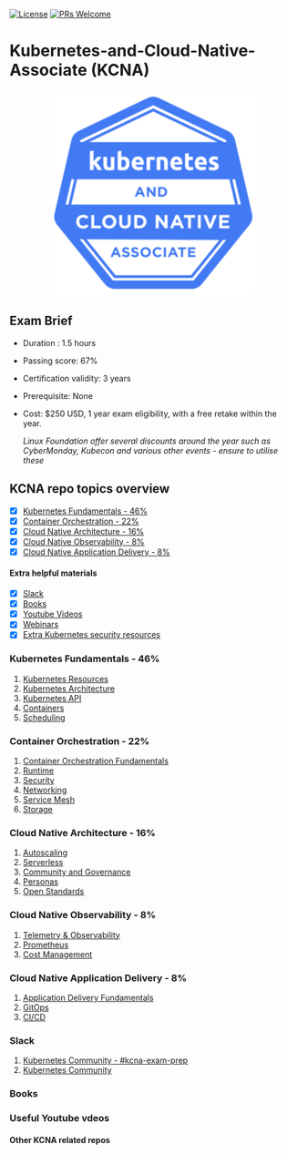 [![License](https://img.shields.io/badge/License-Apache_2.0-blue.svg)](https://opensource.org/licenses/Apache-2.0)
[![PRs Welcome](https://img.shields.io/badge/PRs-welcome-brightgreen.svg?style=flat-square)](http://makeapullrequest.com)

# Kubernetes-and-Cloud-Native-Associate (KCNA)

<p align="center">
  <img width="360" src="KCNA-logo.jpeg">
</p>

## Exam Brief

- Duration : 1.5 hours
<!-- Number of questions : ??? Multiple choice questions -->
- Passing score: 67%
- Certification validity: 3 years
- Prerequisite: None
- Cost: $250 USD, 1 year exam eligibility, with a free retake within the year.

  *Linux Foundation offer several discounts around the year such as CyberMonday, Kubecon and various other events - ensure to utilise these*

## KCNA repo topics overview

- [X] [Kubernetes Fundamentals - 46%](#kubernetes-fundamentals---46)
- [X] [Container Orchestration - 22%](#containerr-orchestration---22)
- [X] [Cloud Native Architecture - 16%](#cloud-native-architecture---16)
- [X] [Cloud Native Observability - 8%](#cloud-native-observability---8)
- [X] [Cloud Native Application Delivery - 8%](#cloud-native-application-delivery---8)

#### Extra helpful materials

- [x] [Slack](#slack)
- [x] [Books](#books)
- [x] [Youtube Videos](#youtube-videos)
- [x] [Webinars](#webinars)
- [x] [Extra Kubernetes security resources](generic-kubernetes-containers-security/Kubernetes.md)

### Kubernetes Fundamentals - 46%

1. [Kubernetes Resources](link)
2. [Kubernetes Architecture](link)
3. [Kubernetes API](link)
4. [Containers](link)
5. [Scheduling](link)

### Container Orchestration - 22%

1. [Container Orchestration Fundamentals](link)
2. [Runtime](link)
3. [Security](link)
4. [Networking](link)
5. [Service Mesh](link)
6. [Storage](link)

### Cloud Native Architecture - 16%

1. [Autoscaling](link)
2. [Serverless](link)
3. [Community and Governance](link)
4. [Personas](link)
5. [Open Standards](link)

### Cloud Native Observability - 8%

1. [Telemetry & Observability](link)
2. [Prometheus](link)
3. [Cost Management](link)

### Cloud Native Application Delivery - 8%

1. [Application Delivery Fundamentals](link)
2. [GitOps](link)
3. [CI/CD](link)

### Slack

1. [Kubernetes Community - #kcna-exam-prep](https://kubernetes.slack.com)
1. [Kubernetes Community](https://kubernauts-slack-join.herokuapp.com/)

### Books

### Useful Youtube vdeos

#### Other KCNA related repos
